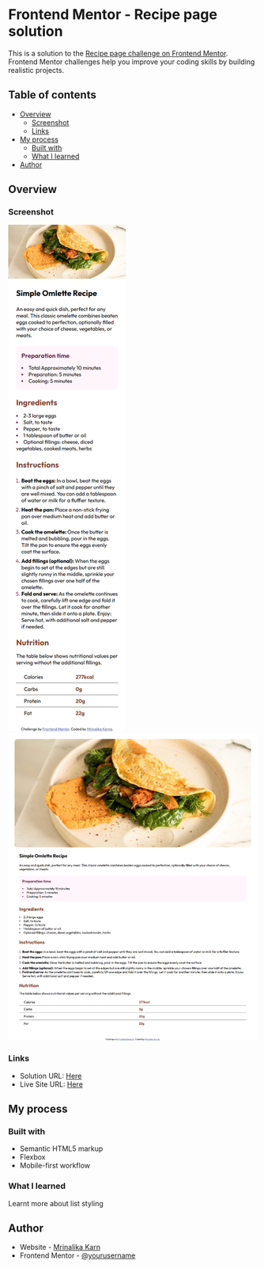 # Frontend Mentor - Recipe page solution

This is a solution to the [Recipe page challenge on Frontend Mentor](https://www.frontendmentor.io/challenges/recipe-page-KiTsR8QQKm). Frontend Mentor challenges help you improve your coding skills by building realistic projects.

## Table of contents

- [Overview](#overview)
  - [Screenshot](#screenshot)
  - [Links](#links)
- [My process](#my-process)
  - [Built with](#built-with)
  - [What I learned](#what-i-learned)
- [Author](#author)

## Overview

### Screenshot

![Mobile](./screenshots/screenshot-mobile.png)
![Desktop](./screenshots/screenshot-desktop.png)

### Links

- Solution URL: [Here](https://github.com/MrinalikaKarna/challenge)
- Live Site URL: [Here](https://mrinalikakarna.github.io/challenge/)

## My process

### Built with

- Semantic HTML5 markup
- Flexbox
- Mobile-first workflow

### What I learned

Learnt more about list styling

## Author

- Website - [Mrinalika Karn](https://www.your-site.com)
- Frontend Mentor - [@yourusername](https://www.frontendmentor.io/profile/MrinalikaKarna)
